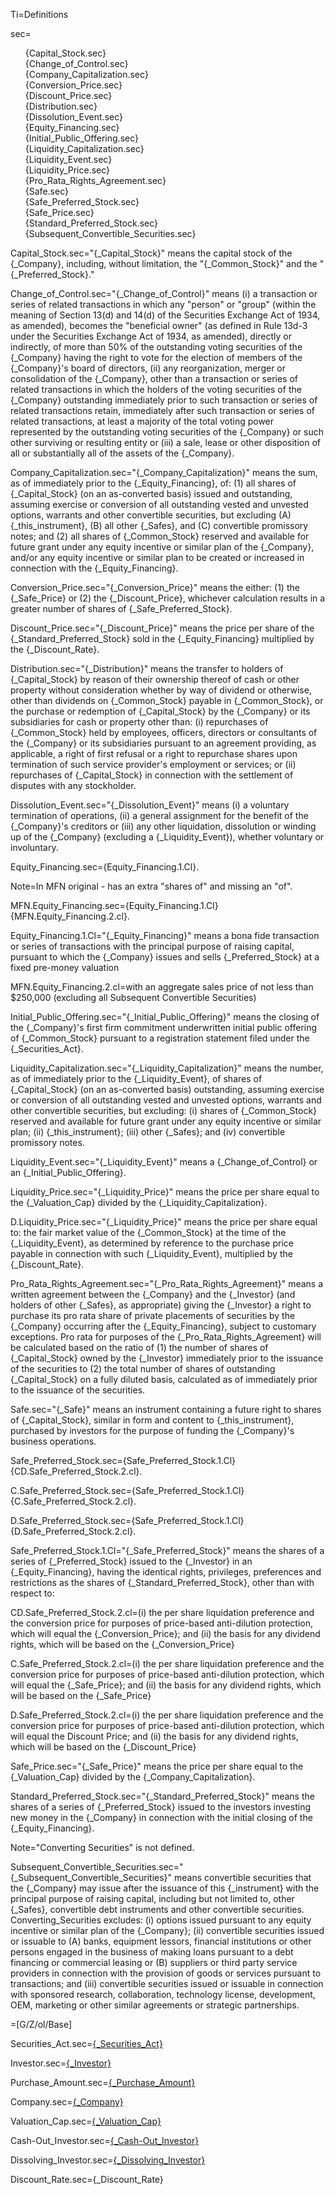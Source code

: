 Ti=Definitions

sec=<ul type="none"><li>{Capital_Stock.sec}<li>{Change_of_Control.sec}<li>{Company_Capitalization.sec}<li>{Conversion_Price.sec}<li>{Discount_Price.sec}<li>{Distribution.sec}<li>{Dissolution_Event.sec}<li>{Equity_Financing.sec}<li>{Initial_Public_Offering.sec}<li>{Liquidity_Capitalization.sec}<li>{Liquidity_Event.sec}<li>{Liquidity_Price.sec}<li>{Pro_Rata_Rights_Agreement.sec}<li>{Safe.sec}<li>{Safe_Preferred_Stock.sec}<li>{Safe_Price.sec}<li>{Standard_Preferred_Stock.sec}<li>{Subsequent_Convertible_Securities.sec}</ul>

Capital_Stock.sec="{_Capital_Stock}" means the capital stock of the {_Company}, including, without limitation, the "{_Common_Stock}" and the "{_Preferred_Stock}."

Change_of_Control.sec="{_Change_of_Control}" means (i) a transaction or series of related transactions in which any "person" or "group" (within the meaning of Section 13(d) and 14(d) of the Securities Exchange Act of 1934, as amended), becomes the "beneficial owner" (as defined in Rule 13d-3 under the Securities Exchange Act of 1934, as amended), directly or indirectly, of more than 50% of the outstanding voting securities of the {_Company} having the right to vote for the election of members of the {_Company}'s board of directors, (ii) any reorganization, merger or consolidation of the {_Company}, other than a transaction or series of related transactions in which the holders of the voting securities of the {_Company} outstanding immediately prior to such transaction or series of related transactions retain, immediately after such transaction or series of related transactions, at least a majority of the total voting power represented by the outstanding voting securities of the {_Company} or such other surviving or resulting entity or (iii) a sale, lease or other disposition of all or substantially all of the assets of the {_Company}.

Company_Capitalization.sec="{_Company_Capitalization}" means the sum, as of immediately prior to the {_Equity_Financing}, of: (1) all shares of {_Capital_Stock} (on an as-converted basis) issued and outstanding, assuming exercise or conversion of all outstanding vested and unvested options, warrants and other convertible securities, but excluding (A) {_this_instrument}, (B) all other {_Safes}, and (C) convertible promissory notes; and (2) all shares of {_Common_Stock} reserved and available for future grant under any equity incentive or similar plan of the {_Company}, and/or any equity incentive or similar plan to be created or increased in connection with the {_Equity_Financing}.

Conversion_Price.sec="{_Conversion_Price}" means the either: (1) the {_Safe_Price} or (2) the {_Discount_Price}, whichever calculation results in a greater number of shares of {_Safe_Preferred_Stock}.

Discount_Price.sec="{_Discount_Price}" means the price per share of the {_Standard_Preferred_Stock} sold in the {_Equity_Financing} multiplied by the {_Discount_Rate}. 

Distribution.sec="{_Distribution}" means the transfer to holders of {_Capital_Stock} by reason of their ownership thereof of cash or other property without consideration whether by way of dividend or otherwise, other than dividends on {_Common_Stock} payable in {_Common_Stock}, or the purchase or redemption of {_Capital_Stock} by the {_Company} or its subsidiaries for cash or property other than: (i) repurchases of {_Common_Stock} held by employees, officers, directors or consultants of the {_Company} or its subsidiaries pursuant to an agreement providing, as applicable, a right of first refusal or a right to repurchase shares upon termination of such service provider's employment or services; or (ii) repurchases of {_Capital_Stock} in connection with the settlement of disputes with any stockholder.

Dissolution_Event.sec="{_Dissolution_Event}" means (i) a voluntary termination of operations, (ii) a general assignment for the benefit of the {_Company}'s creditors or (iii) any other liquidation, dissolution or winding up of the {_Company} (excluding a {_Liquidity_Event}), whether voluntary or involuntary.

Equity_Financing.sec={Equity_Financing.1.Cl}.

Note=In MFN original - has an extra "shares of" and missing an "of".

MFN.Equity_Financing.sec={Equity_Financing.1.Cl} {MFN.Equity_Financing.2.cl}.

Equity_Financing.1.Cl="{_Equity_Financing}" means a bona fide transaction or series of transactions with the principal purpose of raising capital, pursuant to which the {_Company} issues and sells {_Preferred_Stock} at a fixed pre-money valuation

MFN.Equity_Financing.2.cl=with an aggregate sales price of not less than $250,000 (excluding all Subsequent Convertible Securities)

Initial_Public_Offering.sec="{_Initial_Public_Offering}" means the closing of the {_Company}'s first firm commitment underwritten initial public offering of {_Common_Stock} pursuant to a registration statement filed under the {_Securities_Act}.

Liquidity_Capitalization.sec="{_Liquidity_Capitalization}" means the number, as of immediately prior to the {_Liquidity_Event}, of shares of {_Capital_Stock} (on an as-converted basis) outstanding, assuming exercise or conversion of all outstanding vested and unvested options, warrants and other convertible securities, but excluding: (i) shares of {_Common_Stock} reserved and available for future grant under any equity incentive or similar plan; (ii) {_this_instrument}; (iii) other {_Safes}; and (iv) convertible promissory notes.

Liquidity_Event.sec="{_Liquidity_Event}" means a {_Change_of_Control} or an {_Initial_Public_Offering}. 

Liquidity_Price.sec="{_Liquidity_Price}" means the price per share equal to the {_Valuation_Cap} divided by the {_Liquidity_Capitalization}. 

D.Liquidity_Price.sec="{_Liquidity_Price}" means the price per share equal to: the fair market value of the {_Common_Stock} at the time of the {_Liquidity_Event}, as determined by reference to the purchase price payable in connection with such {_Liquidity_Event}, multiplied by the {_Discount_Rate}. 

Pro_Rata_Rights_Agreement.sec="{_Pro_Rata_Rights_Agreement}" means a written agreement between the {_Company} and the {_Investor} (and holders of other {_Safes}, as appropriate) giving the {_Investor} a right to purchase its pro rata share of private placements of securities by the {_Company} occurring after the {_Equity_Financing}, subject to customary exceptions.  Pro rata for purposes of the {_Pro_Rata_Rights_Agreement} will be calculated based on the ratio of (1) the number of shares of {_Capital_Stock} owned by the {_Investor} immediately prior to the issuance of the securities to (2) the total number of shares of outstanding {_Capital_Stock} on a fully diluted basis, calculated as of immediately prior to the issuance of the securities.    

Safe.sec="{_Safe}" means an instrument containing a future right to shares of {_Capital_Stock}, similar in form and content to {_this_instrument}, purchased by investors for the purpose of funding the {_Company}'s business operations.

Safe_Preferred_Stock.sec={Safe_Preferred_Stock.1.Cl} {CD.Safe_Preferred_Stock.2.cl}.

C.Safe_Preferred_Stock.sec={Safe_Preferred_Stock.1.Cl} {C.Safe_Preferred_Stock.2.cl}.

D.Safe_Preferred_Stock.sec={Safe_Preferred_Stock.1.Cl} {D.Safe_Preferred_Stock.2.cl}.

Safe_Preferred_Stock.1.Cl="{_Safe_Preferred_Stock}" means the shares of a series of {_Preferred_Stock} issued to the {_Investor} in an {_Equity_Financing}, having the identical rights, privileges, preferences and restrictions as the shares of {_Standard_Preferred_Stock}, other than with respect to: 

CD.Safe_Preferred_Stock.2.cl=(i) the per share liquidation preference and the conversion price for purposes of price-based anti-dilution protection, which will equal the {_Conversion_Price}; and (ii) the basis for any dividend rights, which will be based on the {_Conversion_Price}

C.Safe_Preferred_Stock.2.cl=(i) the per share liquidation preference and the conversion price for purposes of price-based anti-dilution protection, which will equal the {_Safe_Price}; and (ii) the basis for any dividend rights, which will be based on the {_Safe_Price}

D.Safe_Preferred_Stock.2.cl=(i) the per share liquidation preference and the conversion price for purposes of price-based anti-dilution protection, which will equal the Discount Price; and (ii) the basis for any dividend rights, which will be based on the {_Discount_Price}

Safe_Price.sec="{_Safe_Price}" means the price per share equal to the {_Valuation_Cap} divided by the {_Company_Capitalization}.

Standard_Preferred_Stock.sec="{_Standard_Preferred_Stock}" means the shares of a series of {_Preferred_Stock} issued to the investors investing new money in the {_Company} in connection with the initial closing of the {_Equity_Financing}.

Note="Converting Securities" is not defined.

Subsequent_Convertible_Securities.sec="{_Subsequent_Convertible_Securities}" means convertible securities that the {_Company} may issue after the issuance of this {_instrument} with the principal purpose of raising capital, including but not limited to, other {_Safes}, convertible debt instruments and other convertible securities. Converting_Securities excludes: (i) options issued pursuant to any equity incentive or similar plan of the {_Company}; (ii) convertible securities issued or issuable to (A) banks, equipment lessors, financial institutions or other persons engaged in the business of making loans pursuant to a debt financing or commercial leasing or (B) suppliers or third party service providers in connection with the provision of goods or services pursuant to transactions; and (iii) convertible securities issued or issuable in connection with sponsored research, collaboration, technology license, development, OEM, marketing or other similar agreements or strategic partnerships.

=[G/Z/ol/Base]


Securities_Act.sec=<a href='#Def.Securities_Act.sec' class='definedterm'>{_Securities_Act}</a>

Investor.sec=<a href='#Def.Investor.sec' class='definedterm'>{_Investor}</a>

Purchase_Amount.sec=<a href='#Def.Purchase_Amount.sec' class='definedterm'>{_Purchase_Amount}</a>

Company.sec=<a href='#Def.Company.sec' class='definedterm'>{_Company}</a>

Valuation_Cap.sec=<a href='#Def.Valuation_Cap.sec' class='definedterm'>{_Valuation_Cap}</a>

Cash-Out_Investor.sec=<a href='#Def.Cash-Out_Investor.sec' class='definedterm'>{_Cash-Out_Investor}</a>

Dissolving_Investor.sec=<a href='#Def.Dissolving_Investor.sec' class='definedterm'>{_Dissolving_Investor}</a> 

Discount_Rate.sec={_Discount_Rate}